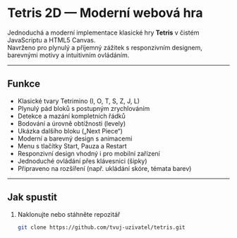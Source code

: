 # Tetris 2D — Moderní webová hra

Jednoduchá a moderní implementace klasické hry **Tetris** v čistém JavaScriptu a HTML5 Canvas.  
Navrženo pro plynulý a příjemný zážitek s responzivním designem, barevnými motivy a intuitivním ovládáním.

---

## Funkce

- Klasické tvary Tetrimino (I, O, T, S, Z, J, L)
- Plynulý pád bloků s postupným zrychlováním
- Detekce a mazání kompletních řádků
- Bodování a úrovně obtížnosti (levely)
- Ukázka dalšího bloku („Next Piece“)
- Moderní a barevný design s animacemi
- Menu s tlačítky Start, Pauza a Restart
- Responzivní design vhodný i pro mobilní zařízení
- Jednoduché ovládání přes klávesnici (šipky)  
- Připraveno na rozšíření (např. ukládání skóre, témata barev)

---

## Jak spustit

1. Naklonujte nebo stáhněte repozitář  
   ```bash
   git clone https://github.com/tvuj-uzivatel/tetris.git
